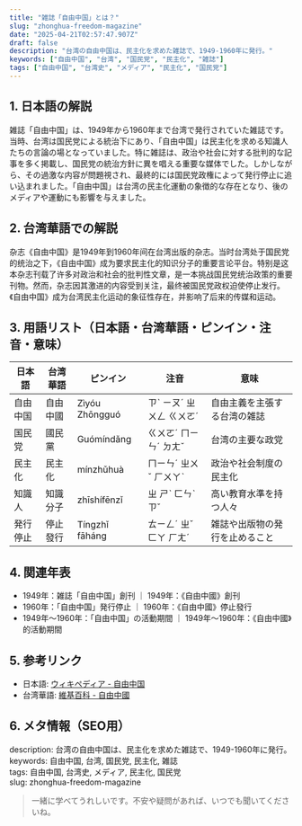 ```yaml
---
title: "雑誌「自由中国」とは？"
slug: "zhonghua-freedom-magazine"
date: "2025-04-21T02:57:47.907Z"
draft: false
description: "台湾の自由中国は、民主化を求めた雑誌で、1949-1960年に発行。"
keywords: ["自由中国", "台湾", "国民党", "民主化", "雑誌"]
tags: ["自由中国", "台湾史", "メディア", "民主化", "国民党"]
---
```


## 1. 日本語の解説  
雑誌「自由中国」は、1949年から1960年まで台湾で発行されていた雑誌です。当時、台湾は国民党による統治下にあり、「自由中国」は民主化を求める知識人たちの言論の場となっていました。特に雑誌は、政治や社会に対する批判的な記事を多く掲載し、国民党の統治方針に異を唱える重要な媒体でした。しかしながら、その過激な内容が問題視され、最終的には国民党政権によって発行停止に追い込まれました。「自由中国」は台湾の民主化運動の象徴的な存在となり、後のメディアや運動にも影響を与えました。

## 2. 台湾華語での解説  
杂志《自由中国》是1949年到1960年间在台湾出版的杂志。当时台湾处于国民党的统治之下，《自由中国》成为要求民主化的知识分子的重要言论平台。特别是这本杂志刊载了许多对政治和社会的批判性文章，是一本挑战国民党统治政策的重要刊物。然而，杂志因其激进的内容受到关注，最终被国民党政权迫使停止发行。《自由中国》成为台湾民主化运动的象征性存在，并影响了后来的传媒和运动。

## 3. 用語リスト（日本語・台湾華語・ピンイン・注音・意味）  
| 日本語      | 台湾華語      | ピンイン  | 注音    | 意味                         |
|-----------|-------------|---------|--------|----------------------------|
| 自由中国    | 自由中國      | Zìyóu Zhōngguó | ㄗˋ ㄧㄡˊ ㄓㄨㄥ ㄍㄨㄛˊ | 自由主義を主張する台湾の雑誌   |
| 国民党      | 國民黨       | Guómíndǎng | ㄍㄨㄛˊ ㄇㄧㄣˊ ㄉㄤˇ  | 台湾の主要な政党              |
| 民主化      | 民主化       | mínzhǔhuà | ㄇㄧㄣˊ ㄓㄨˇ ㄏㄨㄚˋ  | 政治や社会制度の民主化       |
| 知識人      | 知識分子     | zhīshífēnzǐ | ㄓ ㄕˋ ㄈㄣˋ ㄗˇ   | 高い教育水準を持つ人々        |
| 発行停止    | 停止發行     | Tíngzhǐ fāháng | ㄊㄧㄥˊ ㄓˇ ㄈㄚ ㄏㄤˊ | 雑誌や出版物の発行を止めること |

## 4. 関連年表  
- 1949年：雑誌「自由中国」創刊 ｜ 1949年：《自由中國》創刊
- 1960年：「自由中国」発行停止 ｜ 1960年：《自由中國》停止發行
- 1949年～1960年：「自由中国」の活動期間 ｜ 1949年〜1960年：《自由中國》的活動期間

## 5. 参考リンク  
- 日本語: [ウィキペディア - 自由中国](https://ja.wikipedia.org/wiki/自由中国)
- 台湾華語: [維基百科 - 自由中國](https://zh.wikipedia.org/zh-tw/自由中國)

## 6. メタ情報（SEO用）  
description: 台湾の自由中国は、民主化を求めた雑誌で、1949-1960年に発行。  
keywords: 自由中国, 台湾, 国民党, 民主化, 雑誌  
tags: 自由中国, 台湾史, メディア, 民主化, 国民党  
slug: zhonghua-freedom-magazine

> 一緒に学べてうれしいです。不安や疑問があれば、いつでも聞いてくださいね。